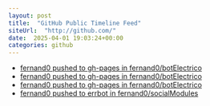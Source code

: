 ```yaml
---
layout: post
title:  "GitHub Public Timeline Feed"
siteUrl:  "http://github.com/"
date:  2025-04-01 19:03:24+00:00
categories: github
---
```

*  [fernand0 pushed to gh-pages in fernand0/botElectrico](https://github.com/fernand0/botElectrico/compare/5479ac93e7...6fc46e0c96)
*  [fernand0 pushed to gh-pages in fernand0/botElectrico](https://github.com/fernand0/botElectrico/compare/3d4672d6af...119d854440)
*  [fernand0 pushed to gh-pages in fernand0/botElectrico](https://github.com/fernand0/botElectrico/compare/2bb3ee8133...d50f1ddf1c)
*  [fernand0 pushed to errbot in fernand0/socialModules](https://github.com/fernand0/socialModules/compare/e90f0da7e4...2738a9a55f)
